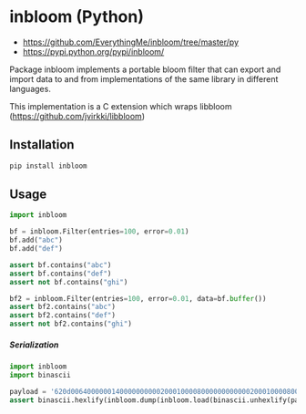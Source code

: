 # inbloom (Python)

- https://github.com/EverythingMe/inbloom/tree/master/py
- https://pypi.python.org/pypi/inbloom/

Package inbloom implements a portable bloom filter that can export and import
data to and from implementations of the same library in different languages.

This implementation is a C extension which wraps libbloom (https://github.com/jvirkki/libbloom)


## Installation

```bash
pip install inbloom
```

## Usage

```python
import inbloom

bf = inbloom.Filter(entries=100, error=0.01)
bf.add("abc")
bf.add("def")

assert bf.contains("abc")
assert bf.contains("def")
assert not bf.contains("ghi")

bf2 = inbloom.Filter(entries=100, error=0.01, data=bf.buffer())
assert bf2.contains("abc")
assert bf2.contains("def")
assert not bf2.contains("ghi")
```

##### Serialization

```python
import inbloom
import binascii

payload = '620d006400000014000000000020001000080000000000002000100008000400'
assert binascii.hexlify(inbloom.dump(inbloom.load(binascii.unhexlify(payload)))) == payload
```
